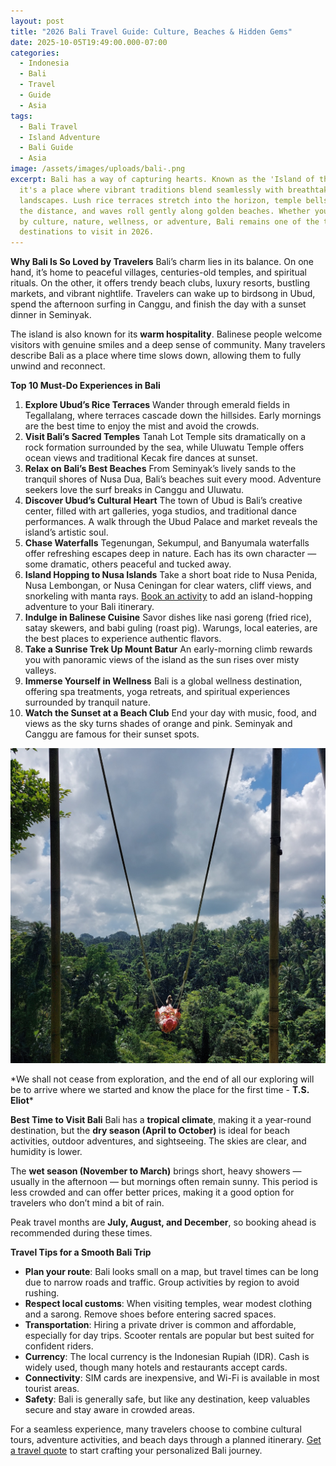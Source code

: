 ```yaml
---
layout: post
title: "2026 Bali Travel Guide: Culture, Beaches & Hidden Gems"
date: 2025-10-05T19:49:00.000-07:00
categories:
  - Indonesia
  - Bali
  - Travel
  - Guide
  - Asia
tags:
  - Bali Travel
  - Island Adventure
  - Bali Guide
  - Asia
image: /assets/images/uploads/bali-.png
excerpt: Bali has a way of capturing hearts. Known as the 'Island of the Gods,'
  it's a place where vibrant traditions blend seamlessly with breathtaking
  landscapes. Lush rice terraces stretch into the horizon, temple bells echo in
  the distance, and waves roll gently along golden beaches. Whether you're drawn
  by culture, nature, wellness, or adventure, Bali remains one of the top
  destinations to visit in 2026.
---
```

**Why Bali Is So Loved by Travelers**
 Bali’s charm lies in its balance. On one hand, it’s home to peaceful villages, centuries-old temples, and spiritual rituals. On the other, it offers trendy beach clubs, luxury resorts, bustling markets, and vibrant nightlife. Travelers can wake up to birdsong in Ubud, spend the afternoon surfing in Canggu, and finish the day with a sunset dinner in Seminyak.

The island is also known for its **warm hospitality**. Balinese people welcome visitors with genuine smiles and a deep sense of community. Many travelers describe Bali as a place where time slows down, allowing them to fully unwind and reconnect.

**Top 10 Must-Do Experiences in Bali**

1. **Explore Ubud’s Rice Terraces**
   Wander through emerald fields in Tegallalang, where terraces cascade down the hillsides. Early mornings are the best time to enjoy the mist and avoid the crowds.
2. **Visit Bali’s Sacred Temples**
   Tanah Lot Temple sits dramatically on a rock formation surrounded by the sea, while Uluwatu Temple offers ocean views and traditional Kecak fire dances at sunset.
3. **Relax on Bali’s Best Beaches**
   From Seminyak’s lively sands to the tranquil shores of Nusa Dua, Bali’s beaches suit every mood. Adventure seekers love the surf breaks in Canggu and Uluwatu.
4. **Discover Ubud’s Cultural Heart**
   The town of Ubud is Bali’s creative center, filled with art galleries, yoga studios, and traditional dance performances. A walk through the Ubud Palace and market reveals the island’s artistic soul.
5. **Chase Waterfalls**
   Tegenungan, Sekumpul, and Banyumala waterfalls offer refreshing escapes deep in nature. Each has its own character — some dramatic, others peaceful and tucked away.
6. **Island Hopping to Nusa Islands**
   Take a short boat ride to Nusa Penida, Nusa Lembongan, or Nusa Ceningan for clear waters, cliff views, and snorkeling with manta rays. [Book an activity](https://exoticca.com/us/tours/asia/17313-sacred-bali-tropical-harmony?advisor_token=soukeyna-traoredia-0195b832-d5eb-7350-a7a0-e70acf9266a0) to add an island-hopping adventure to your Bali itinerary.
7. **Indulge in Balinese Cuisine**
   Savor dishes like nasi goreng (fried rice), satay skewers, and babi guling (roast pig). Warungs, local eateries, are the best places to experience authentic flavors.
8. **Take a Sunrise Trek Up Mount Batur**
   An early-morning climb rewards you with panoramic views of the island as the sun rises over misty valleys.
9. **Immerse Yourself in Wellness**
   Bali is a global wellness destination, offering spa treatments, yoga retreats, and spiritual experiences surrounded by tranquil nature.
10. **Watch the Sunset at a Beach Club**
     End your day with music, food, and views as the sky turns shades of orange and pink. Seminyak and Canggu are famous for their sunset spots.

![](/assets/images/uploads/bali-st.png)

\*We shall not cease from exploration, and the end of all our exploring will be to arrive where we started and know the place for the first time - **T.S. Eliot*** 

**Best Time to Visit Bali**
 Bali has a **tropical climate**, making it a year-round destination, but the **dry season (April to October)** is ideal for beach activities, outdoor adventures, and sightseeing. The skies are clear, and humidity is lower.

The **wet season (November to March)** brings short, heavy showers — usually in the afternoon — but mornings often remain sunny. This period is less crowded and can offer better prices, making it a good option for travelers who don’t mind a bit of rain.

Peak travel months are **July, August, and December**, so booking ahead is recommended during these times.

**Travel Tips for a Smooth Bali Trip**

* **Plan your route**: Bali looks small on a map, but travel times can be long due to narrow roads and traffic. Group activities by region to avoid rushing.
* **Respect local customs**: When visiting temples, wear modest clothing and a sarong. Remove shoes before entering sacred spaces.
* **Transportation**: Hiring a private driver is common and affordable, especially for day trips. Scooter rentals are popular but best suited for confident riders.
* **Currency**: The local currency is the Indonesian Rupiah (IDR). Cash is widely used, though many hotels and restaurants accept cards.
* **Connectivity**: SIM cards are inexpensive, and Wi-Fi is available in most tourist areas.
* **Safety**: Bali is generally safe, but like any destination, keep valuables secure and stay aware in crowded areas.

For a seamless experience, many travelers choose to combine cultural tours, adventure activities, and beach days through a planned itinerary. [Get a travel quote](https://forms.gle/ZBeponc75D1hfRBN7) to start crafting your personalized Bali journey.
